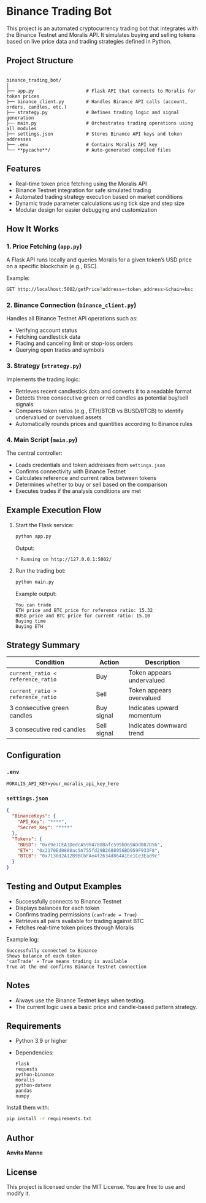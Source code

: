 
# Binance Trading Bot

This project is an automated cryptocurrency trading bot that integrates with the Binance Testnet and Moralis API. It simulates buying and selling tokens based on live price data and trading strategies defined in Python.

## Project Structure
```

binance_trading_bot/
│
├── app.py                   # Flask API that connects to Moralis for token prices
├── binance_client.py        # Handles Binance API calls (account, orders, candles, etc.)
├── strategy.py              # Defines trading logic and signal generation
├── main.py                  # Orchestrates trading operations using all modules
├── settings.json            # Stores Binance API keys and token addresses
├── .env                     # Contains Moralis API key
└── **pycache**/             # Auto-generated compiled files

````

## Features
- Real-time token price fetching using the Moralis API  
- Binance Testnet integration for safe simulated trading  
- Automated trading strategy execution based on market conditions  
- Dynamic trade parameter calculations using tick size and step size  
- Modular design for easier debugging and customization  

## How It Works

### 1. Price Fetching (`app.py`)
A Flask API runs locally and queries Moralis for a given token’s USD price on a specific blockchain (e.g., BSC).

Example:
```bash
GET http://localhost:5002/getPrice?address=<token_address>&chain=bsc
````

### 2. Binance Connection (`binance_client.py`)

Handles all Binance Testnet API operations such as:

* Verifying account status
* Fetching candlestick data
* Placing and canceling limit or stop-loss orders
* Querying open trades and symbols

### 3. Strategy (`strategy.py`)

Implements the trading logic:

* Retrieves recent candlestick data and converts it to a readable format
* Detects three consecutive green or red candles as potential buy/sell signals
* Compares token ratios (e.g., ETH/BTCB vs BUSD/BTCB) to identify undervalued or overvalued assets
* Automatically rounds prices and quantities according to Binance rules

### 4. Main Script (`main.py`)

The central controller:

* Loads credentials and token addresses from `settings.json`
* Confirms connectivity with Binance Testnet
* Calculates reference and current ratios between tokens
* Determines whether to buy or sell based on the comparison
* Executes trades if the analysis conditions are met

## Example Execution Flow

1. Start the Flask service:

   ```bash
   python app.py
   ```

   Output:

   ```
   * Running on http://127.0.0.1:5002/
   ```

2. Run the trading bot:

   ```bash
   python main.py
   ```

   Example output:

   ```
   You can trade
   ETH price and BTC price for reference ratio: 15.32
   BUSD price and BTC price for current ratio: 15.10
   Buying time
   Buying ETH
   ```

## Strategy Summary

| Condition                         | Action      | Description               |
| --------------------------------- | ----------- | ------------------------- |
| `current_ratio < reference_ratio` | Buy         | Token appears undervalued |
| `current_ratio > reference_ratio` | Sell        | Token appears overvalued  |
| 3 consecutive green candles       | Buy signal  | Indicates upward momentum |
| 3 consecutive red candles         | Sell signal | Indicates downward trend  |

## Configuration

### `.env`

```
MORALIS_API_KEY=your_moralis_api_key_here
```

### `settings.json`

```json
{
  "BinanceKeys": {
    "API_Key": "****",
    "Secret_Key": "****"
  },
  "Tokens": {
    "BUSD": "0xe9e7CEA3DedcA5984780Bafc599bD69ADd087D56",
    "ETH": "0x2170Ed0880ac9A755fd29B2688956BD959F933F8",
    "BTCB": "0x7130d2A12B9BCbFAe4f2634d864A1Ee1Ce3Ead9c"
  }
}
```

## Testing and Output Examples

* Successfully connects to Binance Testnet
* Displays balances for each token
* Confirms trading permissions (`canTrade = True`)
* Retrieves all pairs available for trading against BTC
* Fetches real-time token prices through Moralis

Example log:

```
Successfully connected to Binance
Shows balance of each token
'canTrade' = True means trading is available
True at the end confirms Binance Testnet connection
```

## Notes

* Always use the Binance Testnet keys when testing.
* The current logic uses a basic price and candle-based pattern strategy.

## Requirements

* Python 3.9 or higher
* Dependencies:

  ```
  Flask
  requests
  python-binance
  moralis
  python-dotenv
  pandas
  numpy
  ```

Install them with:

```bash
pip install -r requirements.txt
```

## Author

**Anvita Manne**

## License

This project is licensed under the MIT License. You are free to use and modify it.
